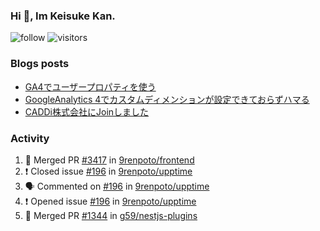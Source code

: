 ### Hi 👋, Im Keisuke Kan.

<!--
**9renpoto/9renpoto** is a ✨ _special_ ✨ repository because its `README.md` (this file) appears on your GitHub profile.

Here are some ideas to get you started:

- 🔭 I’m currently working on ...
- 🌱 I’m currently learning ...
- 👯 I’m looking to collaborate on ...
- 🤔 I’m looking for help with ...
- 💬 Ask me about ...
- 📫 How to reach me: ...
- 😄 Pronouns: ...
- ⚡ Fun fact: ...
-->

![follow](https://img.shields.io/github/followers/9renpoto?label=Follow&style=social)
![visitors](https://komarev.com/ghpvc/?username=9renpoto&label=Profile%20views&color=0e75b6&style=flat)

### Blogs posts

<!-- BLOG-POST-LIST:START -->
- [GA4でユーザープロパティを使う](https://9renpoto.dev/2021/02/21/google-analytics-4-user-properties/)
- [GoogleAnalytics 4でカスタムディメンションが設定できておらずハマる](https://9renpoto.dev/2021/02/13/google-analytics-4/)
- [CADDi株式会社にJoinしました](https://9renpoto.dev/2020/12/05/join/)
<!-- BLOG-POST-LIST:END -->

### Activity

<!--START_SECTION:activity-->
1. 🎉 Merged PR [#3417](https://github.com/9renpoto/frontend/pull/3417) in [9renpoto/frontend](https://github.com/9renpoto/frontend)
2. ❗️ Closed issue [#196](https://github.com/9renpoto/upptime/issues/196) in [9renpoto/upptime](https://github.com/9renpoto/upptime)
3. 🗣 Commented on [#196](https://github.com/9renpoto/upptime/issues/196) in [9renpoto/upptime](https://github.com/9renpoto/upptime)
4. ❗️ Opened issue [#196](https://github.com/9renpoto/upptime/issues/196) in [9renpoto/upptime](https://github.com/9renpoto/upptime)
5. 🎉 Merged PR [#1344](https://github.com/g59/nestjs-plugins/pull/1344) in [g59/nestjs-plugins](https://github.com/g59/nestjs-plugins)
<!--END_SECTION:activity-->

<!--START_SECTION:waka-->
<!--END_SECTION:waka-->